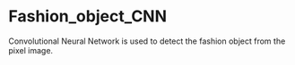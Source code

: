 # Fashion_object_CNN
Convolutional Neural Network is used to detect the fashion object from the pixel image.
